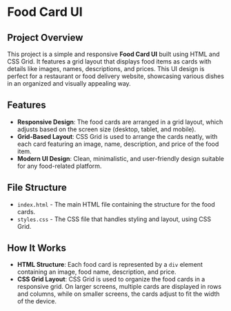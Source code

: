 # Food Card UI

## Project Overview

This project is a simple and responsive **Food Card UI** built using HTML and CSS Grid. It features a grid layout that displays food items as cards with details like images, names, descriptions, and prices. This UI design is perfect for a restaurant or food delivery website, showcasing various dishes in an organized and visually appealing way.

## Features

- **Responsive Design**: The food cards are arranged in a grid layout, which adjusts based on the screen size (desktop, tablet, and mobile).
- **Grid-Based Layout**: CSS Grid is used to arrange the cards neatly, with each card featuring an image, name, description, and price of the food item.
- **Modern UI Design**: Clean, minimalistic, and user-friendly design suitable for any food-related platform.

## File Structure

- `index.html` - The main HTML file containing the structure for the food cards.
- `styles.css` - The CSS file that handles styling and layout, using CSS Grid.

## How It Works

- **HTML Structure**: Each food card is represented by a `div` element containing an image, food name, description, and price.
- **CSS Grid Layout**: CSS Grid is used to organize the food cards in a responsive grid. On larger screens, multiple cards are displayed in rows and columns, while on smaller screens, the cards adjust to fit the width of the device.

